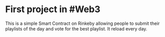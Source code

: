 # First project in #Web3

This is a simple Smart Contract on Rinkeby allowing people to submit their playlists of the day and vote for the best playlist. It reload every day.